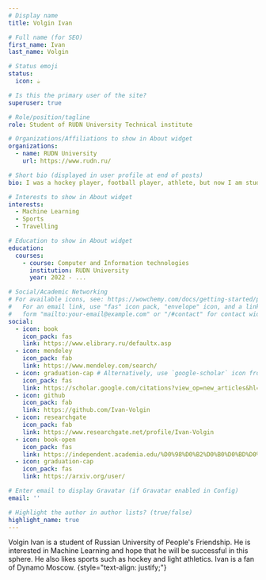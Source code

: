 ```yaml
---
# Display name
title: Volgin Ivan

# Full name (for SEO)
first_name: Ivan
last_name: Volgin

# Status emoji
status:
  icon: ☕️

# Is this the primary user of the site?
superuser: true

# Role/position/tagline
role: Student of RUDN University Technical institute

# Organizations/Affiliations to show in About widget
organizations:
  - name: RUDN University
    url: https://www.rudn.ru/

# Short bio (displayed in user profile at end of posts)
bio: I was a hockey player, football player, athlete, but now I am student and future programmer interested in ML.

# Interests to show in About widget
interests:
  - Machine Learning
  - Sports
  - Travelling

# Education to show in About widget
education:
  courses:
    - course: Computer and Information technologies
      institution: RUDN University
      year: 2022 - ...

# Social/Academic Networking
# For available icons, see: https://wowchemy.com/docs/getting-started/page-builder/#icons
#   For an email link, use "fas" icon pack, "envelope" icon, and a link in the
#   form "mailto:your-email@example.com" or "/#contact" for contact widget.
social:
  - icon: book
    icon_pack: fas
    link: https://www.elibrary.ru/defaultx.asp
  - icon: mendeley
    icon_pack: fab
    link: https://www.mendeley.com/search/
  - icon: graduation-cap # Alternatively, use `google-scholar` icon from `ai` icon pack
    icon_pack: fas
    link: https://scholar.google.com/citations?view_op=new_articles&hl=ru&imq=%D0%98%D0%B2%D0%B0%D0%BD+%D0%92%D0%BE%D0%BB%D0%B3%D0%B8%D0%BD#
  - icon: github
    icon_pack: fab
    link: https://github.com/Ivan-Volgin
  - icon: researchgate
    icon_pack: fab
    link: https://www.researchgate.net/profile/Ivan-Volgin
  - icon: book-open
    icon_pack: fas
    link: https://independent.academia.edu/%D0%98%D0%B2%D0%B0%D0%BD%D0%92%D0%BE%D0%BB%D0%B3%D0%B8%D0%BD
  - icon: graduation-cap
    icon_pack: fas
    link: https://arxiv.org/user/

# Enter email to display Gravatar (if Gravatar enabled in Config)
email: ''

# Highlight the author in author lists? (true/false)
highlight_name: true
---
```


Volgin Ivan is a student of Russian University of People's Friendship. He is interested in Machine Learning and hope that he will be successful in this sphere. He also likes sports such as hockey and light athletics. Ivan is a fan of Dynamo Moscow.
{style="text-align: justify;"}
